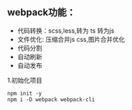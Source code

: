 ## webpack功能：
- 代码转换：scss,less,转为 ts 转为js
- 文件优化: 压缩合并js css,图片合并优化
- 代码分割
- 自动刷新
- 自动发布

1.初始化项目
```
npm init -y
npm i -D webpack webpack-cli
```